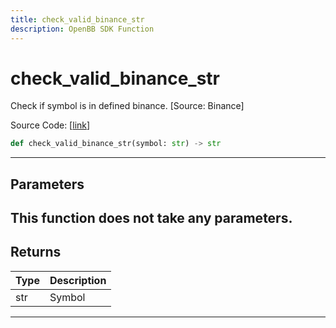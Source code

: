 ```yaml
---
title: check_valid_binance_str
description: OpenBB SDK Function
---
```


# check_valid_binance_str

Check if symbol is in defined binance. [Source: Binance]

Source Code: [[link](https://github.com/OpenBB-finance/OpenBBTerminal/tree/main/openbb_terminal/cryptocurrency/due_diligence/binance_model.py#L96)]
```python
def check_valid_binance_str(symbol: str) -> str
```
---
## Parameters
This function does not take any parameters.
---
## Returns
| Type | Description |
| ---- | ----------- |
| str | Symbol |
---
